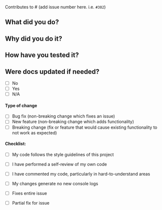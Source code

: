 Contributes to # (add issue number here. i.e. `#302`)

## What did you do?

## Why did you do it?

## How have you tested it?

## Were docs updated if needed?

- [ ] No
- [ ] Yes
- [ ] N/A

#### Type of change

- [ ] Bug fix (non-breaking change which fixes an issue)
- [ ] New feature (non-breaking change which adds functionality)
- [ ] Breaking change (fix or feature that would cause existing functionality to not work as expected)

#### Checklist:

- [ ] My code follows the style guidelines of this project
- [ ] I have performed a self-review of my own code
- [ ] I have commented my code, particularly in hard-to-understand areas
- [ ] My changes generate no new console logs
- [ ] Fixes entire issue
- [ ] Partial fix for issue

